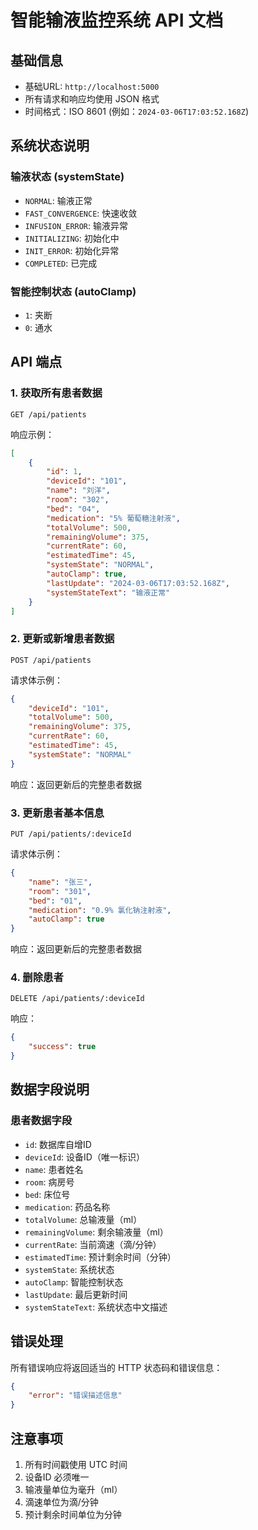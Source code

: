 # 智能输液监控系统 API 文档

## 基础信息
- 基础URL: `http://localhost:5000`
- 所有请求和响应均使用 JSON 格式
- 时间格式：ISO 8601 (例如：`2024-03-06T17:03:52.168Z`)

## 系统状态说明

### 输液状态 (systemState)
- `NORMAL`: 输液正常
- `FAST_CONVERGENCE`: 快速收敛
- `INFUSION_ERROR`: 输液异常
- `INITIALIZING`: 初始化中
- `INIT_ERROR`: 初始化异常
- `COMPLETED`: 已完成

### 智能控制状态 (autoClamp)
- `1`: 夹断
- `0`: 通水

## API 端点

### 1. 获取所有患者数据
```http
GET /api/patients
```

响应示例：
```json
[
    {
        "id": 1,
        "deviceId": "101",
        "name": "刘洋",
        "room": "302",
        "bed": "04",
        "medication": "5% 葡萄糖注射液",
        "totalVolume": 500,
        "remainingVolume": 375,
        "currentRate": 60,
        "estimatedTime": 45,
        "systemState": "NORMAL",
        "autoClamp": true,
        "lastUpdate": "2024-03-06T17:03:52.168Z",
        "systemStateText": "输液正常"
    }
]
```

### 2. 更新或新增患者数据
```http
POST /api/patients
```

请求体示例：
```json
{
    "deviceId": "101",
    "totalVolume": 500,
    "remainingVolume": 375,
    "currentRate": 60,
    "estimatedTime": 45,
    "systemState": "NORMAL"
}
```

响应：返回更新后的完整患者数据

### 3. 更新患者基本信息
```http
PUT /api/patients/:deviceId
```

请求体示例：
```json
{
    "name": "张三",
    "room": "301",
    "bed": "01",
    "medication": "0.9% 氯化钠注射液",
    "autoClamp": true
}
```

响应：返回更新后的完整患者数据

### 4. 删除患者
```http
DELETE /api/patients/:deviceId
```

响应：
```json
{
    "success": true
}
```

## 数据字段说明

### 患者数据字段
- `id`: 数据库自增ID
- `deviceId`: 设备ID（唯一标识）
- `name`: 患者姓名
- `room`: 病房号
- `bed`: 床位号
- `medication`: 药品名称
- `totalVolume`: 总输液量（ml）
- `remainingVolume`: 剩余输液量（ml）
- `currentRate`: 当前滴速（滴/分钟）
- `estimatedTime`: 预计剩余时间（分钟）
- `systemState`: 系统状态
- `autoClamp`: 智能控制状态
- `lastUpdate`: 最后更新时间
- `systemStateText`: 系统状态中文描述

## 错误处理
所有错误响应将返回适当的 HTTP 状态码和错误信息：
```json
{
    "error": "错误描述信息"
}
```

## 注意事项
1. 所有时间戳使用 UTC 时间
2. 设备ID 必须唯一
3. 输液量单位为毫升（ml）
4. 滴速单位为滴/分钟
5. 预计剩余时间单位为分钟 
 